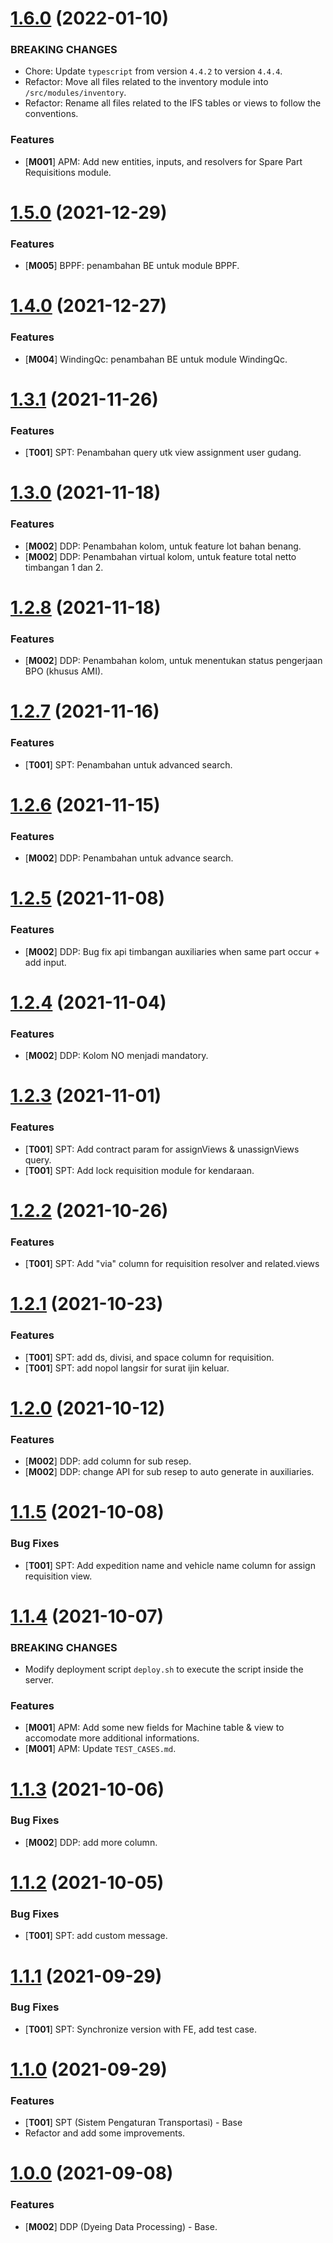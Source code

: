 <a name="1.6.0"></a>
# [1.6.0](https://gitlab.com/atjdev/ezio-api/-/merge_requests/74) (2022-01-10)

### BREAKING CHANGES
* Chore: Update `typescript` from version `4.4.2` to version `4.4.4`.
* Refactor: Move all files related to the inventory module into `/src/modules/inventory`.
* Refactor: Rename all files related to the IFS tables or views to follow the conventions.

### Features
* [**M001**] APM: Add new entities, inputs, and resolvers for Spare Part Requisitions module.

<a name="1.5.0"></a>
# [1.5.0](https://gitlab.com/atjdev/ezio-api/-/merge_requests/70) (2021-12-29)

### Features
* [**M005**] BPPF: penambahan BE untuk module BPPF.

<a name="1.4.0"></a>
# [1.4.0](https://gitlab.com/atjdev/ezio-api/-/merge_requests/68) (2021-12-27)

### Features
* [**M004**] WindingQc: penambahan BE untuk module WindingQc.

<a name="1.3.1"></a>
# [1.3.1](https://gitlab.com/atjdev/ezio-api/-/merge_requests/65) (2021-11-26)

### Features
* [**T001**] SPT: Penambahan query utk view assignment user gudang.

<a name="1.3.0"></a>
# [1.3.0](https://gitlab.com/atjdev/ezio-api/-/merge_requests/63) (2021-11-18)

### Features
* [**M002**] DDP: Penambahan kolom, untuk feature lot bahan benang.
* [**M002**] DDP: Penambahan virtual kolom, untuk feature total netto timbangan 1 dan 2.

<a name="1.2.8"></a>
# [1.2.8](https://gitlab.com/atjdev/ezio-api/-/merge_requests/61) (2021-11-18)

### Features
* [**M002**] DDP: Penambahan kolom, untuk menentukan status pengerjaan BPO (khusus AMI).

<a name="1.2.7"></a>
# [1.2.7](https://gitlab.com/atjdev/ezio-api/-/merge_requests/59) (2021-11-16)

### Features
* [**T001**] SPT: Penambahan untuk advanced search.

<a name="1.2.6"></a>
# [1.2.6](https://gitlab.com/atjdev/ezio-api/-/merge_requests/57) (2021-11-15)

### Features
* [**M002**] DDP: Penambahan untuk advance search.

<a name="1.2.5"></a>
# [1.2.5](https://gitlab.com/atjdev/ezio-api/-/merge_requests/55) (2021-11-08)

### Features
* [**M002**] DDP: Bug fix api timbangan auxiliaries when same part occur + add input.

<a name="1.2.4"></a>
# [1.2.4](https://gitlab.com/atjdev/ezio-api/-/merge_requests/53) (2021-11-04)

### Features
* [**M002**] DDP: Kolom NO menjadi mandatory.

<a name="1.2.3"></a>
# [1.2.3](https://gitlab.com/atjdev/ezio-api/-/merge_requests/51) (2021-11-01)

### Features
* [**T001**] SPT: Add contract param for assignViews & unassignViews query.
* [**T001**] SPT: Add lock requisition module for kendaraan.

<a name="1.2.2"></a>
# [1.2.2](https://gitlab.com/atjdev/ezio-api/-/merge_requests/49) (2021-10-26)

### Features
* [**T001**] SPT: Add "via" column for requisition resolver and related.views

<a name="1.2.1"></a>
# [1.2.1](https://gitlab.com/atjdev/ezio-api/-/merge_requests/47) (2021-10-23)

### Features
* [**T001**] SPT: add ds, divisi, and space column for requisition.
* [**T001**] SPT: add nopol langsir for surat ijin keluar.

<a name="1.2.0"></a>
# [1.2.0](https://gitlab.com/atjdev/ezio-api/-/merge_requests/45) (2021-10-12)

### Features
* [**M002**] DDP: add column for sub resep.
* [**M002**] DDP: change API for sub resep to auto generate in auxiliaries.

<a name="1.1.5"></a>
# [1.1.5](https://gitlab.com/atjdev/ezio-api/-/merge_requests/43) (2021-10-08)

### Bug Fixes
* [**T001**] SPT: Add expedition name and vehicle name column for assign requisition view.

<a name="1.1.4"></a>

# [1.1.4](https://gitlab.com/atjdev/ezio-api/-/merge_requests/41) (2021-10-07)

### BREAKING CHANGES
* Modify deployment script `deploy.sh` to execute the script inside the server.

### Features
* [**M001**] APM: Add some new fields for Machine table & view to accomodate more additional informations.
* [**M001**] APM: Update `TEST_CASES.md`.

<a name="1.1.3"></a>
# [1.1.3](https://gitlab.com/atjdev/ezio-api/-/merge_requests/39) (2021-10-06)

### Bug Fixes
* [**M002**] DDP: add more column.

<a name="1.1.2"></a>
# [1.1.2](https://gitlab.com/atjdev/ezio-api/-/merge_requests/37) (2021-10-05)

### Bug Fixes
* [**T001**] SPT: add custom message.

<a name="1.1.1"></a>
# [1.1.1](https://gitlab.com/atjdev/ezio-web/-/merge_requests/16) (2021-09-29)

### Bug Fixes
* [**T001**] SPT: Synchronize version with FE, add test case.

<a name="1.1.0"></a>
# [1.1.0](https://gitlab.com/atjdev/ezio-api/-/merge_requests/31) (2021-09-29)

### Features
* [**T001**] SPT (Sistem Pengaturan Transportasi) - Base
* Refactor and add some improvements.

<a name="1.0.0"></a>
# [1.0.0](https://gitlab.com/atjdev/ezio-api/-/merge_requests/24) (2021-09-08)

### Features
* [**M002**] DDP (Dyeing Data Processing) - Base.
